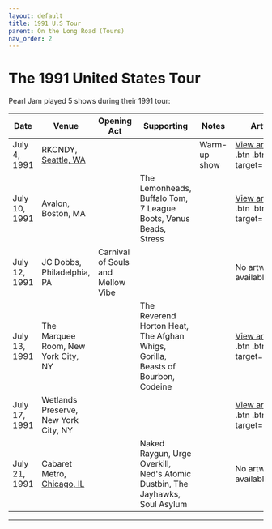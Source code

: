 ```yaml
---
layout: default
title: 1991 U.S Tour
parent: On the Long Road (Tours)
nav_order: 2
---
```


# The 1991 United States Tour

Pearl Jam played 5 shows during their 1991 tour:

| Date | Venue | Opening Act | Supporting | Notes | Artwork |
| ---- | ----- | ----------- | ---------- | ----- | ------- |
| July 4, 1991 | RKCNDY, [Seattle, WA](https://pearljamopedia.ml/docs/Notable-Mentions/Locations/Seattle-WA) | | | Warm-up show | [View artwork](https://pearljamopedia.ml/artwork/us1991/7-4.jpg){: .btn .btn-outline target="_blank"}
| July 10, 1991 | Avalon, Boston, MA | | The Lemonheads, Buffalo Tom, 7 League Boots, Venus Beads, Stress | | [View artwork](https://pearljamopedia.ml/artwork/us1991/7-10.jpg){: .btn .btn-outline target="_blank"}
| July 12, 1991 | JC Dobbs, Philadelphia, PA | Carnival of Souls and Mellow Vibe | | | No artwork available
| July 13, 1991 | The Marquee Room, New York City, NY | | The Reverend Horton Heat, The Afghan Whigs, Gorilla, Beasts of Bourbon, Codeine | | [View artwork](https://pearljamopedia.ml/artwork/us1991/7-13.jpg){: .btn .btn-outline target="_blank"}
| July 17, 1991 | Wetlands Preserve, New York City, NY | | | | [View artwork](https://pearljamopedia.ml/artwork/us1991/7-17.jpg){: .btn .btn-outline target="_blank"}
| July 21, 1991 | Cabaret Metro, [Chicago, IL](https://pearljamopedia.ml/docs/Notable-Mentions/Locations/Chicago-IL) | | Naked Raygun, Urge Overkill, Ned's Atomic Dustbin, The Jayhawks, Soul Asylum | | No artwork available

---------------------------------------------------------------------------------

